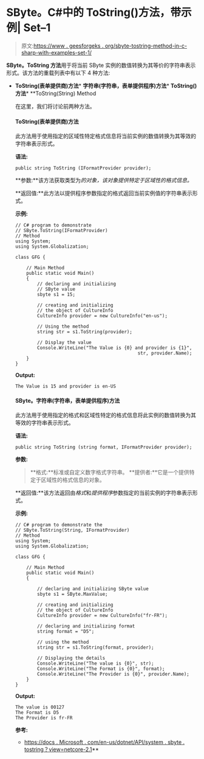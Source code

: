 # SByte。C#中的 ToString()方法，带示例| Set–1

> 原文:[https://www . geesforgeks . org/sbyte-tostring-method-in-c-sharp-with-examples-set-1/](https://www.geeksforgeeks.org/sbyte-tostring-method-in-c-sharp-with-examples-set-1/)

**SByte。ToString 方法**用于将当前 SByte 实例的数值转换为其等价的字符串表示形式。该方法的重载列表中有以下 4 种方法:

*   **ToString(表单提供商)方法***   **字符串(字符串，表单提供程序)方法***   **ToString()方法***   **ToString(String) Method

    在这里，我们将讨论前两种方法。

    #### ToString(表单提供商)方法

    此方法用于使用指定的区域性特定格式信息将当前实例的数值转换为其等效的字符串表示形式。

    **语法:**

    ```
    public string ToString (IFormatProvider provider);
    ```

    **参数:**该方法获取类型为*的对象，该对象提供特定于区域性的格式信息。*

    **返回值:**此方法以提供程序参数指定的格式返回当前实例值的字符串表示形式。

    **示例:**

    ```
    // C# program to demonstrate
    // SByte.ToString(IFormatProvider)
    // Method
    using System;
    using System.Globalization;

    class GFG {

        // Main Method
        public static void Main()
        {
            // declaring and initializing 
            // SByte value
            sbyte s1 = 15;

            // creating and initializing
            // the object of CultureInfo
            CultureInfo provider = new CultureInfo("en-us");

            // Using the method
            string str = s1.ToString(provider);

            // Display the value
            Console.WriteLine("The Value is {0} and provider is {1}",
                                                 str, provider.Name);
        }
    }
    ```

    **Output:**

    ```
    The Value is 15 and provider is en-US

    ```

    #### SByte。字符串(字符串，表单提供程序)方法

    此方法用于使用指定的格式和区域性特定的格式信息将此实例的数值转换为其等效的字符串表示形式。

    **语法:**

    ```
    public string ToString (string format, IFormatProvider provider);
    ```

    **参数:**

    > **格式:**标准或自定义数字格式字符串。
    > **提供者:**它是一个提供特定于区域性的格式信息的对象。

    **返回值:**该方法返回由*格式*和*提供程序*参数指定的当前实例的字符串表示形式。

    **示例:**

    ```
    // C# program to demonstrate the
    // SByte.ToString(String, IFormatProvider)
    // Method
    using System;
    using System.Globalization;

    class GFG {

        // Main Method
        public static void Main()
        {

            // declaring and initializing SByte value
            sbyte s1 = SByte.MaxValue;

            // creating and initializing
            // the object of CultureInfo
            CultureInfo provider = new CultureInfo("fr-FR");

            // declaring and initializing format
            string format = "D5";

            // using the method
            string str = s1.ToString(format, provider);

            // Displaying the details
            Console.WriteLine("The value is {0}", str);
            Console.WriteLine("The Format is {0}", format);
            Console.WriteLine("The Provider is {0}", provider.Name);
        }
    }
    ```

    **Output:**

    ```
    The value is 00127
    The Format is D5
    The Provider is fr-FR

    ```

    **参考:**

    *   [https://docs . Microsoft . com/en-us/dotnet/API/system . sbyte . tostring？view=netcore-2.1](https://docs.microsoft.com/en-us/dotnet/api/system.sbyte.tostring?view=netcore-2.1)**